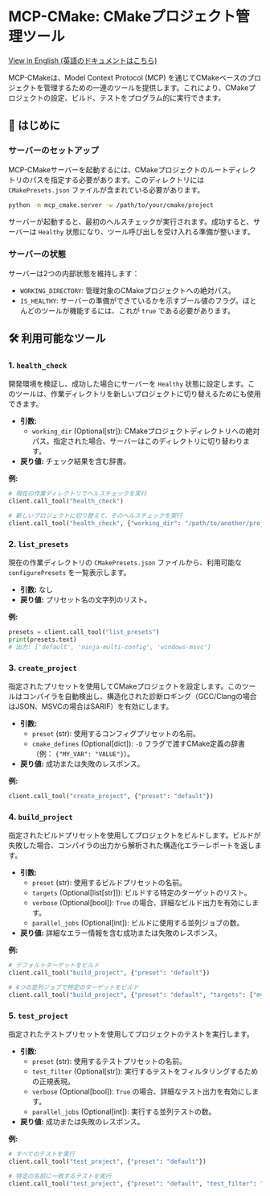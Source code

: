 # MCP-CMake: CMakeプロジェクト管理ツール

[View in English (英語のドキュメントはこちら)](./README.md)

MCP-CMakeは、Model Context Protocol (MCP) を通じてCMakeベースのプロジェクトを管理するための一連のツールを提供します。これにより、CMakeプロジェクトの設定、ビルド、テストをプログラム的に実行できます。

## 🚀 はじめに

### サーバーのセットアップ

MCP-CMakeサーバーを起動するには、CMakeプロジェクトのルートディレクトリのパスを指定する必要があります。このディレクトリには `CMakePresets.json` ファイルが含まれている必要があります。

```bash
python -m mcp_cmake.server -w /path/to/your/cmake/project
```

サーバーが起動すると、最初のヘルスチェックが実行されます。成功すると、サーバーは `Healthy` 状態になり、ツール呼び出しを受け入れる準備が整います。

### サーバーの状態

サーバーは2つの内部状態を維持します：
-   `WORKING_DIRECTORY`: 管理対象のCMakeプロジェクトへの絶対パス。
-   `IS_HEALTHY`: サーバーの準備ができているかを示すブール値のフラグ。ほとんどのツールが機能するには、これが `true` である必要があります。

## 🛠️ 利用可能なツール

### 1. `health_check`

開発環境を検証し、成功した場合にサーバーを `Healthy` 状態に設定します。このツールは、作業ディレクトリを新しいプロジェクトに切り替えるためにも使用できます。

-   **引数:**
    -   `working_dir` (Optional[str]): CMakeプロジェクトディレクトリへの絶対パス。指定された場合、サーバーはこのディレクトリに切り替わります。
-   **戻り値:** チェック結果を含む辞書。

**例:**
```python
# 現在の作業ディレクトリでヘルスチェックを実行
client.call_tool("health_check")

# 新しいプロジェクトに切り替えて、そのヘルスチェックを実行
client.call_tool("health_check", {"working_dir": "/path/to/another/project"})
```

### 2. `list_presets`

現在の作業ディレクトリの `CMakePresets.json` ファイルから、利用可能な `configurePresets` を一覧表示します。

-   **引数:** なし
-   **戻り値:** プリセット名の文字列のリスト。

**例:**
```python
presets = client.call_tool("list_presets")
print(presets.text)
# 出力: ['default', 'ninja-multi-config', 'windows-msvc']
```

### 3. `create_project`

指定されたプリセットを使用してCMakeプロジェクトを設定します。このツールはコンパイラを自動検出し、構造化された診断ロギング（GCC/Clangの場合はJSON、MSVCの場合はSARIF）を有効にします。

-   **引数:**
    -   `preset` (str): 使用するコンフィグプリセットの名前。
    -   `cmake_defines` (Optional[dict]): `-D` フラグで渡すCMake定義の辞書（例： `{"MY_VAR": "VALUE"}`）。
-   **戻り値:** 成功または失敗のレスポンス。

**例:**
```python
client.call_tool("create_project", {"preset": "default"})
```

### 4. `build_project`

指定されたビルドプリセットを使用してプロジェクトをビルドします。ビルドが失敗した場合、コンパイラの出力から解析された構造化エラーレポートを返します。

-   **引数:**
    -   `preset` (str): 使用するビルドプリセットの名前。
    -   `targets` (Optional[list[str]]): ビルドする特定のターゲットのリスト。
    -   `verbose` (Optional[bool]): `True` の場合、詳細なビルド出力を有効にします。
    -   `parallel_jobs` (Optional[int]): ビルドに使用する並列ジョブの数。
-   **戻り値:** 詳細なエラー情報を含む成功または失敗のレスポンス。

**例:**
```python
# デフォルトターゲットをビルド
client.call_tool("build_project", {"preset": "default"})

# 4つの並列ジョブで特定のターゲットをビルド
client.call_tool("build_project", {"preset": "default", "targets": ["my_executable"], "parallel_jobs": 4})
```

### 5. `test_project`

指定されたテストプリセットを使用してプロジェクトのテストを実行します。

-   **引数:**
    -   `preset` (str): 使用するテストプリセットの名前。
    -   `test_filter` (Optional[str]): 実行するテストをフィルタリングするための正規表現。
    -   `verbose` (Optional[bool]): `True` の場合、詳細なテスト出力を有効にします。
    -   `parallel_jobs` (Optional[int]): 実行する並列テストの数。
-   **戻り値:** 成功または失敗のレスポンス。

**例:**
```python
# すべてのテストを実行
client.call_tool("test_project", {"preset": "default"})

# 特定の名前に一致するテストを実行
client.call_tool("test_project", {"preset": "default", "test_filter": "MyTest*"})
```
